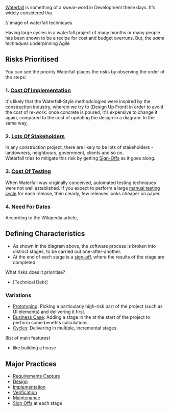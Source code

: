 
[Waterfall]() is something of a swear-word in Development these days.  It's widely considered tha

// image of waterfall techniques

Having large cycles in a waterfall project of many months or many people has been shown to be a recipe for cost and budget overruns.  But, the _same techniques_ underpinning Agile 

## Risks Prioritised

You can see the priority Waterfall places the risks by observing the order of the steps:

### 1.  [Cost Of Implementation](Production-Risk)

It's likely that the Waterfall-Style methodologies were inspired by the construction industry, wherein we try to [Design Up Front] in order to avoid the cost of re-work:  once concrete is poured, it's expensive to change it again, compared to the cost of updating the design in a diagram.  In the same way, 

### 2.  [Lots Of Stakeholders](Too-Many-Cooks)

In any construction project, there are likely to be lots of stakeholders - landowners, neighbours, government, clients and so on.   
Waterfall tries to mitigate this risk by getting [Sign-Offs](Sign-Off) as it goes along.

### 3.  [Cost Of Testing](Testing)

When Waterfall was originally conceived, automated testing techniques were not well established.  If you expect to perform a large [manual testing cycle](Testing) for each release, then clearly, few releases looks cheaper on paper.  

### 4.  Need For Dates



According to the Wikipedia article, 


## Defining Characteristics

- As shown in the diagram above, the software process is broken into distinct stages, to be carried out one-after-another.
- At the end of each stage is a [sign-off](Sign-Off), where the results of the stage are completed. 

What risks does it prioritise?

- [Technical Debt] 


### Variations

- [Prototyping](Spike-Solution):  Picking a particularly high-risk part of the project (such as UI elements) and delivering it first.  
- [Business Case](Cost-Benefit-Analysis): Adding a stage in the at the start of the project to perform some benefits calculations.
- [Cycles](Prioritisation): Delivering in multiple, incremental stages.

(list of main features)
- like building a house

## Major Practices

- [Requirements Capture](Requirements-Capture)
- [Design](Big-Design-Up-Front)
- [Implementation](Development)
- [Verification](Testing)
- [Maintenance](Support)
- [Sign Offs](Sign-Off) at each stage

